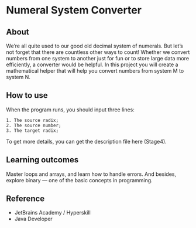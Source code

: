 Numeral System Converter
=============
 
About
-------
We’re all quite used to our good old decimal system of numerals. But let’s not forget that there are countless other ways to count! Whether we convert numbers from one system to another just for fun or to store large data more efficiently, a converter would be helpful. In this project you will create a mathematical helper that will help you convert numbers from system M to system N.

How to use
-----------
When the program runs, you should input three lines:

    1. The source radix;
    2. The source number;
    3. The target radix;

To get more details, you can get the description file here (Stage4).


Learning outcomes
--------
Master loops and arrays, and learn how to handle errors. And besides, explore binary — one of the basic concepts in programming.

Reference 
-----------
 - JetBrains Academy / Hyperskill 
 - Java Developer
